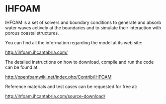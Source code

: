 IHFOAM
======

IHFOAM is a set of solvers and boundary conditions to generate and absorb water waves actively at the boundaries and to simulate their interaction with porous coastal structures.

You can find all the information regarding the model at its web site:

http://ihfoam.ihcantabria.com/

The detailed instructions on how to download, compile and run the code can be found at:

http://openfoamwiki.net/index.php/Contrib/IHFOAM

Reference materials and test cases can be requested for free at:

http://ihfoam.ihcantabria.com/source-download/
